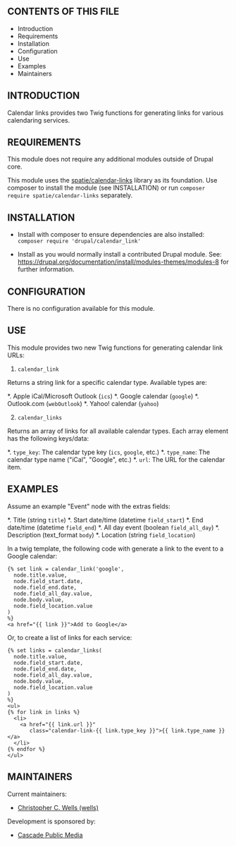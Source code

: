 CONTENTS OF THIS FILE
---------------------

 * Introduction
 * Requirements
 * Installation
 * Configuration
 * Use
 * Examples
 * Maintainers


INTRODUCTION
------------

Calendar links provides two Twig functions for generating links for various
calendaring services.


REQUIREMENTS
------------

This module does not require any additional modules outside of Drupal core.

This module uses the 
[spatie/calendar-links](https://packagist.org/packages/spatie/calendar-links)
library as its foundation. Use composer to install the module (see INSTALLATION)
or run `composer require spatie/calendar-links` separately.


INSTALLATION
------------

 * Install with composer to ensure dependencies are also installed: 
   `composer require 'drupal/calendar_link'`

 * Install as you would normally install a contributed Drupal module. See:
   https://drupal.org/documentation/install/modules-themes/modules-8
   for further information.


CONFIGURATION
-------------

There is no configuration available for this module.

USE
---

This module provides two new Twig functions for generating calendar link URLs:

1. `calendar_link`

Returns a string link for a specific calendar type. Available types are:

*. Apple iCal/Microsoft Outlook (`ics`)
*. Google calendar (`google`)
*. Outlook.com (`webOutlook`)
*. Yahoo! calendar (`yahoo`)

2. `calendar_links`

Returns an array of links for all available calendar types. Each array element
has the following keys/data:

*. `type_key`: The calendar type key (`ics`, `google`, etc.)
*. `type_name`: The calendar type name ("iCal", "Google", etc.)
*. `url`: The URL for the calendar item.


EXAMPLES
--------

Assume an example "Event" node with the extras fields:

*. Title (string `title`)
*. Start date/time (datetime `field_start`)
*. End date/time (datetime `field_end`)
*. All day event (boolean `field_all_day`)
*. Description (text_format `body`)
*. Location (string `field_location`)

In a twig template, the following code with generate a link to the event to a 
Google calendar:

```twig
{% set link = calendar_link('google', 
  node.title.value,
  node.field_start.date,
  node.field_end.date,
  node.field_all_day.value,
  node.body.value,
  node.field_location.value
)
%}
<a href="{{ link }}">Add to Google</a>
```

Or, to create a list of links for each service:

```twig
{% set links = calendar_links(
  node.title.value,
  node.field_start.date,
  node.field_end.date,
  node.field_all_day.value,
  node.body.value,
  node.field_location.value
)
%}
<ul>
{% for link in links %}
  <li>
    <a href="{{ link.url }}" 
       class="calendar-link-{{ link.type_key }}">{{ link.type_name }}</a>
  </li>
{% endfor %}
</ul>
```


MAINTAINERS
-----------

Current maintainers:

 * [Christopher C. Wells (wells)](https://www.drupal.org/u/wells)

Development is sponsored by:

 * [Cascade Public Media](https://www.drupal.org/cascade-public-media)
